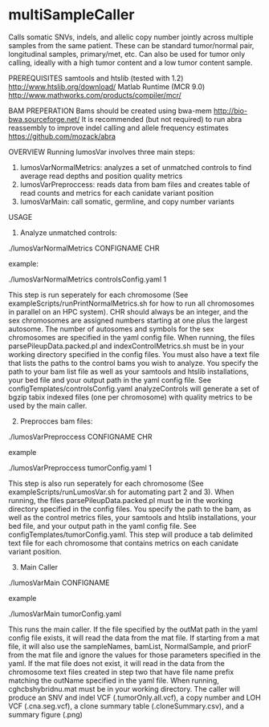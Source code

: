 # multiSampleCaller
Calls somatic SNVs, indels, and allelic copy number jointly across multiple samples from the same patient.  These can be standard tumor/normal pair, longitudinal samples, primary/met, etc.  Can also be used for tumor only calling, ideally with a high tumor content and a low tumor content sample.

PREREQUISITES
samtools and htslib (tested with 1.2)
http://www.htslib.org/download/
Matlab Runtime (MCR 9.0)
http://www.mathworks.com/products/compiler/mcr/

BAM PREPERATION 
Bams should be created using bwa-mem
http://bio-bwa.sourceforge.net/
It is recommended (but not required) to run abra reassembly to improve indel calling and allele frequency estimates
https://github.com/mozack/abra

OVERVIEW
Running lumosVar involves three main steps:
1. lumosVarNormalMetrics: analyzes a set of unmatched controls to find average read depths and position quality metrics
2. lumosVarPreproccess: reads data from bam files and creates table of read counts and metrics for each canidate variant position
3. lumosVarMain: call somatic, germline, and copy number variants

USAGE 
1.  Analyze unmatched controls:

./lumosVarNormalMetrics CONFIGNAME CHR

example:

./lumosVarNormalMetrics controlsConfig.yaml 1

This step is run seperately for each chromosome (See exampleScripts/runPrintNormalMetrics.sh for how to run all chromosomes in parallel on an HPC system).  CHR should always be an integer, and the sex chromosomes are assigned numbers starting at one plus the largest autosome.  The number of autosomes and symbols for the sex chromosomes are specified in the yaml config file.   When running, the files parsePileupData.packed.pl and indexControlMetrics.sh must be in your working directory specified in the config files. You must also have a text file that lists the paths to the control bams you wish to analyze. You specify the path to your bam list file as well as your samtools and htslib installations, your bed file and your output path in the yaml config file. See configTemplates/controlsConfig.yaml analyzeControls will generate a set of bgzip tabix indexed files (one per chromosome) with quality metrics to be used by the main caller.

2. Preprocces bam files:

./lumosVarPreproccess CONFIGNAME CHR

example 

./lumosVarPreproccess tumorConfig.yaml 1

This step is also run seperately for each chromosome (See exampleScripts/runLumosVar.sh for automating part 2 and 3).  When running, the files parsePileupData.packed.pl must be in the working directory specified in the config files. You specify the path to the bam, as well as the control metrics files, your samtools and htslib installations, your bed file, and your output path in the yaml config file. See configTemplates/tumorConfig.yaml. This step will produce a tab delimited text file for each chromosome that contains metrics on each canidate variant position.

3.  Main Caller

./lumosVarMain CONFIGNAME

example

./lumosVarMain tumorConfig.yaml

This runs the main caller.  If the file specified by the outMat path in the yaml config file exists, it will read the data from the mat file.  If starting from a mat file, it will also use the sampleNames, bamList, NormalSample, and priorF from the mat file and ignore the values for those parameters specified in the yaml.  If the mat file does not exist, it will read in the data from the chromosome text files created in step two that have file name prefix matching the outName specified in the yaml file. When running, cghcbshybridnu.mat must be in your working directory.  The caller will produce an SNV and indel VCF (.tumorOnly.all.vcf), a copy number and LOH VCF (.cna.seg.vcf), a clone summary table (.cloneSummary.csv), and a summary figure (.png)


